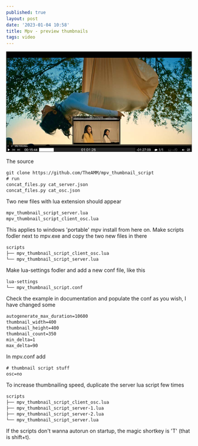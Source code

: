 ```yaml
---
published: true
layout: post
date: '2023-01-04 10:58'
title: Mpv - preview thumbnails
tags: video 
---
```

![scrot](media/thumbnailer.jpg)

The source

    git clone https://github.com/TheAMM/mpv_thumbnail_script
    # run
    concat_files.py cat_server.json
    concat_files.py cat_osc.json

Two new files with lua extension should appear

    mpv_thumbnail_script_server.lua
    mpv_thumbnail_script_client_osc.lua

This applies to windows 'portable' mpv install from here on. Make scripts fodler next to mpv.exe and copy the two new files in there

    scripts
    ├── mpv_thumbnail_script_client_osc.lua
    └── mpv_thumbnail_script_server.lua

Make lua-settings fodler and add a new conf file, like this

    lua-settings
    └── mpv_thumbnail_script.conf

Check the example in documentation and populate the conf as you wish, I have changed some

    autogenerate_max_duration=10600
    thumbnail_width=400
    thumbnail_height=400
    thumbnail_count=350
    min_delta=1
    max_delta=90

In mpv.conf add

    # thumbnail script stuff
    osc=no

To increase thumbnailing speed, duplicate the server lua script few times

    scripts
    ├── mpv_thumbnail_script_client_osc.lua
    ├── mpv_thumbnail_script_server-1.lua
    ├── mpv_thumbnail_script_server-2.lua
    └── mpv_thumbnail_script_server.lua

If the scripts don't wanna autorun on startup, the magic shortkey is 'T' (that is shift+t).


